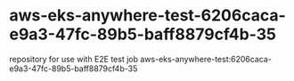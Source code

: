 # aws-eks-anywhere-test-6206caca-e9a3-47fc-89b5-baff8879cf4b-35
repository for use with E2E test job aws-eks-anywhere-test:6206caca-e9a3-47fc-89b5-baff8879cf4b-35
